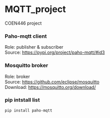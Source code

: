 # MQTT_project
COEN446 project

### Paho-mqtt client
Role: publisher & subscriber  
Source: https://pypi.org/project/paho-mqtt/#id3

### Mosquitto broker
Role: broker  
Source: https://github.com/eclipse/mosquitto  
Download: https://mosquitto.org/download/

### pip intstall list
```
pip install paho-mqtt
```
